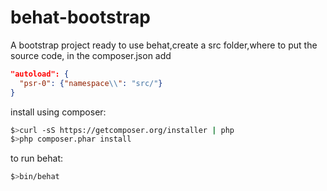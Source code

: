 behat-bootstrap
===============

A bootstrap project ready to use behat,create a src folder,where to put the source code,
in the composer.json add

```json
"autoload": {
  "psr-0": {"namespace\\": "src/"}
}
```

install using composer:
```bash
$>curl -sS https://getcomposer.org/installer | php
$>php composer.phar install
```

to run behat:

```bash
$>bin/behat
```
